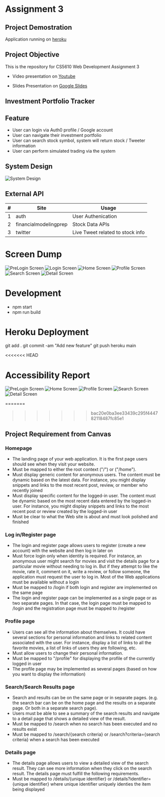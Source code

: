 # Assignment 3

## Project Demostration

Application running on [heroku](https://cs5610-ivt-00001.herokuapp.com/)

## Project Objective
This is the repository for CS5610 Web Development Assignment 3  
- Video presentation on [Youtube](https://youtu.be/SUQTMCJBBJo)

- Slides Presentation on [Google Slides](https://docs.google.com/presentation/d/1ktYqzd2cdytVNtC3GTLCio20ICUiTC_xPWYSIKATMUM/edit?usp=sharing)

## Investment Portfolio Tracker

## Feature
- User can login via Auth0 profile / Google account
- User can navigate their investment portfolio
- User can search stock symbol, system will return stock / Tweeter information
- User can perform simulated trading via the system


## System Design
![System Design](images/system_design.png)

## External API 

\#      | Site            | Usage
------- | -------         | -------
| 1     | auth                  | User Authenication
| 2     | financialmodelingprep | Stock Data APIs
| 3     | twitter               | Live Tweet related to stock info

# Screen Dump
![PreLogin Screen](images/PreLogin.png)
![Login Screen](images/Login.png)
![Home Screen](images/Home.png)
![Profile Screen](images/Profile.png)
![Search Screen](images/Search.png)
![Detail Screen](images/Detail.png)

# Development
- npm start
- npm run build

# Heroku Deployment
git add .
git commit -am "Add new feature"
git push heroku main

<<<<<<< HEAD
# Accessibility Report
![PreLogin Screen](report/page1.png)
![Home Screen](report/page2.png)
![Profile Screen](report/page3.png)
![Search Screen](report/page4.png)
![Detail Screen](report/page5.png)


=======
>>>>>>> bac20e0ba3ee33439c295f444782118487fc85e1
## Project Requirement from Canvas

### Homepage
- The landing page of your web application. It is the first page users should see when they visit your website. 
- Must be mapped to either the root context ("/") or ("/home").
- Must display generic content for anonymous users. The content must be dynamic based on the latest data. For instance, you might display snippets and links to the most recent post, review, or member who recently joined
- Must display specific content for the logged-in user. The content must be dynamic based on the most recent data entered by the logged-in user. For instance, you might display snippets and links to the most recent post or review created by the logged-in user
- Must be clear to what the Web site is about and must look polished and finished

### Log in/Register page
- The login and register page allows users to register (create a new account) with the website and then log in later on
- Must force login only when identity is required. For instance, an anonymous user might search for movies and visit the details page for a particular movie without needing to log in. But if they attempt to like the movie, rate it, comment on it, write a review, or follow someone, the application must request the user to log in. Most of the Web applications must be available without a login 
- Must be mapped to /login if both login and register are implemented on the same page
- The login and register page can be implemented as a single page or as two separate pages. In that case, the login page must be mapped to /login and the registration page must be mapped to /register

### Profile page
- Users can see all the information about themselves. It could have several sections for personal information and links to related content associated with the user.  For instance, display a list of links to all the favorite movies, a  list of links of users they are following, etc.
- Must allow users to change their personal information.  
- Must be mapped to "/profile" for displaying the profile of the currently logged in user
- The profile page may be implemented as several pages (based on how you want to display the information)
### Search/Search Results page
- Search and results can be on the same page or in separate pages. (e.g. the search bar can be on the home page and the results on a separate page. Or both in a separate search page). 
- Users must be able to see a summary of the search results and navigate to a detail page that shows a detailed view of the result. 
- Must be mapped to /search when no search has been executed and no results exist
- Must be mapped to /search/{search criteria} or /search?criteria={search criteria} when a search has been executed  

### Details page
- The details page allows users to view a detailed view of the search result. They can see more information when they click on the search result. The details page must fulfill the following requirements.
- Must be mapped to /details/{unique identifier} or /details?identifier={unique identifier} where unique identifier uniquely identies the item being displayed

<!-- # Folder Create Command
mkdir -p assets/images
mkdir -p components
mkdir -p services
mkdir -p store
mkdir -p utils
mkdir -p views -->